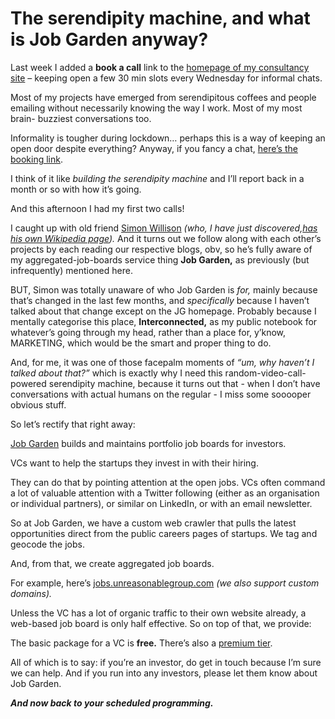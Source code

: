 # The serendipity machine, and what is Job Garden anyway?

Last week I added a **book a call** link to the [homepage of my consultancy
site](http://www.mwie.com) – keeping open a few 30 min slots every Wednesday
for informal chats.

Most of my projects have emerged from serendipitous coffees and people
emailing without necessarily knowing the way I work. Most of my most brain-
buzziest conversations too.

Informality is tougher during lockdown… perhaps this is a way of keeping an
open door despite everything? Anyway, if you fancy a chat, [here’s the booking
link](https://calendly.com/mwie/30min).

I think of it like _building the serendipity machine_ and I’ll report back in
a month or so with how it’s going.

And this afternoon I had my first two calls!

I caught up with old friend [Simon Willison](https://simonwillison.net) _(who,
I have just discovered,[has his own Wikipedia
page](https://en.wikipedia.org/wiki/Simon_Willison))._ And it turns out we
follow along with each other’s projects by each reading our respective blogs,
obv, so he’s fully aware of my aggregated-job-boards service thing **Job
Garden,** as previously (but infrequently) mentioned here.

BUT, Simon was totally unaware of who Job Garden is _for,_ mainly because
that’s changed in the last few months, and _specifically_ because I haven’t
talked about that change except on the JG homepage. Probably because I
mentally categorise this place, **Interconnected,** as my public notebook for
whatever’s going through my head, rather than a place for, y’know, MARKETING,
which would be the smart and proper thing to do.

And, for me, it was one of those facepalm moments of _“um, why haven’t I
talked about that?”_ which is exactly why I need this random-video-call-
powered serendipity machine, because it turns out that - when I don’t have
conversations with actual humans on the regular - I miss some sooooper obvious
stuff.

So let’s rectify that right away:

[Job Garden](https://job.garden) builds and maintains portfolio job boards for
investors.

VCs want to help the startups they invest in with their hiring.

They can do that by pointing attention at the open jobs. VCs often command a
lot of valuable attention with a Twitter following (either as an organisation
or individual partners), or similar on LinkedIn, or with an email newsletter.

So at Job Garden, we have a custom web crawler that pulls the latest
opportunities direct from the public careers pages of startups. We tag and
geocode the jobs.

And, from that, we create aggregated job boards.

For example, here’s
[jobs.unreasonablegroup.com](https://jobs.unreasonablegroup.com) _(we also
support custom domains)._

Unless the VC has a lot of organic traffic to their own website already, a
web-based job board is only half effective. So on top of that, we provide:

The basic package for a VC is **free.** There’s also a [premium
tier](https://job.garden/premium).

All of which is to say: if you’re an investor, do get in touch because I’m
sure we can help. And if you run into any investors, please let them know
about Job Garden.

_**And now back to your scheduled programming.**_
